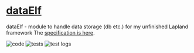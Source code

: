 # [dataElf](https://github.com/UniBreakfast/dataelf)

dataElf - module to handle data storage (db etc.) for my unfinished Lapland framework
The [specification is here](https://github.com/UniBreakfast/lapland-js-spec#lapland-specification-vanilla-js-backend-framework).

![code](https://github.com/user-attachments/assets/b0f8aa41-8899-42a4-a828-16d6ff919485)
![tests](https://github.com/user-attachments/assets/d3c206e7-a630-48df-bcea-f7aba5a422fa)
![test logs](https://github.com/user-attachments/assets/248ad176-0b4c-4ab5-a5a4-66581d669a9f)

